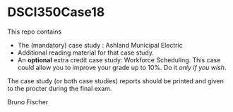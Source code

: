 # DSCI350Case18

This repo contains

* The (mandatory) case study : Ashland Municipal Electric
* Additional reading material for that case study.
* An **optional** extra credit case study: Workforce Scheduling. This case could allow you to improve your grade up to 10%. Do it *only if you wish*.
 
The case study (or both case studies) reports should be printed and given to the procter during the final exam.

Bruno Fischer